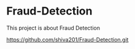# Fraud-Detection
This project is about Fraud Detection

https://github.com/shiva201/Fraud-Detection.git
